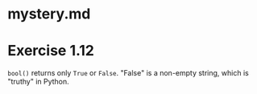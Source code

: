 # mystery.md
#
# Exercise 1.12

`bool()` returns only `True` or `False`. "False" is a non-empty string, which is "truthy" in Python.
